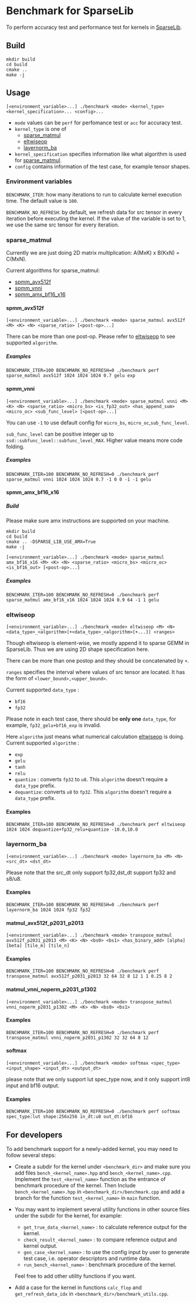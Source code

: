 # Benchmark for SparseLib
To perform accuracy test and performance test for kernels in [SparseLib](https://github.com/intel-innersource/frameworks.ai.nlp-toolkit.intel-nlp-toolkit/tree/develop/nlp_toolkit/backends/neural_engine/SparseLib).

## Build
```shell
mkdir build
cd build
cmake ..
make -j
```

## Usage
```shell
[<environment_variable>...] ./benchmark <mode> <kernel_type> <kernel_specification>... <config>... 
```
+ `mode` values can be `perf` for perfomance test or `acc` for accuracy test.
+ `kernel_type` is one of
    + [sparse_matmul](#sparse_matmul)
    + [eltwiseop](#eltwiseop)
    + [layernorm_ba](#layernorm_ba)
+ `kernel_specification` specifies information like what algorithm is used for [sparse_matmul](#sparse_matmul).
+ `config` contains information of the test case, for example tensor shapes.

### Environment variables
`BENCHMARK_ITER`: how many iterations to run to calculate kernel execution time. The default value is `100`.

`BENCHMARK_NO_REFRESH`: by default, we refresh data for src tensor in every iteration before executing the kernel. If the value of the variable is set to 1, we use the same src tensor for every iteration.


### sparse_matmul
Currently we are just doing 2D matrix multiplication: A(MxK) x B(KxN) = C(MxN).

Current algorithms for sparse_matmul:

+ [spmm_avx512f](#spmmavx512f)
+ [spmm_vnni](#spmmvnni)
+ [spmm_amx_bf16_x16](#spmmamxbf16x16)

#### spmm_avx512f
```shell
[<environment_variable>...] ./benchmark <mode> sparse_matmul avx512f <M> <K> <N> <sparse_ratio> [<post-op>...]
```
There can be more than one post-op. Please refer to [eltwiseop](#eltwiseop) to see supported `algorithm`.
##### Examples
```shell
BENCHMARK_ITER=100 BENCHMARK_NO_REFRESH=0 ./benchmark perf sparse_matmul avx512f 1024 1024 1024 0.7 gelu exp
```

#### spmm_vnni
```shell
[<environment_variable>...] ./benchmark <mode> sparse_matmul vnni <M> <K> <N> <sparse_ratio> <micro_bs> <is_fp32_out> <has_append_sum> <micro_oc> <sub_func_level> [<post-op>...]
```

You can use `-1` to use default config for `micro_bs`, `micro_oc`,`sub_func_level`.

`sub_func_level` can be positive integer up to `ssd::subfunc_level::subfunc_level_MAX`. Higher value means more code folding.

##### Examples
```shell
BENCHMARK_ITER=100 BENCHMARK_NO_REFRESH=0 ./benchmark perf sparse_matmul vnni 1024 1024 1024 0.7 -1 0 0 -1 -1 gelu
```

#### spmm_amx_bf16_x16
##### Build
Please make sure amx instructions are supported on your machine.
```shell
mkdir build
cd build
cmake .. -DSPARSE_LIB_USE_AMX=True
make -j
```

```shell
[<environment_variable>...] ./benchmark <mode> sparse_matmul amx_bf16_x16 <M> <K> <N> <sparse_ratio> <micro_bs> <micro_oc> <is_bf16_out> [<post-op>...]
```

##### Examples
```shell
BENCHMARK_ITER=100 BENCHMARK_NO_REFRESH=0 ./benchmark perf sparse_matmul amx_bf16_x16 1024 1024 1024 0.9 64 -1 1 gelu
```


### eltwiseop
```shell
[<environment_variable>...] ./benchmark <mode> eltwiseop <M> <N> <data_type>_<algorithm>[+<data_type>_<algorithm>[+...]] <ranges>
```
Though eltwiseop is element-wise, we mostly append it to sparse GEMM in SparseLib. Thus we are using 2D shape specification here.

There can be more than one postop and they should be concatenated by `+`.

`ranges` specifies the interval where values of src tensor are located. It has the form of `<lower_bound>,<upper_bound>`.

Current supported `data_type` :
+ `bf16`
+ `fp32`

Please note in each test case, there should be **only one** `data_type`, for example, `fp32_gelu+bf16_exp` is invalid.

Here `algorithm` just means what numerical calculation [eltwiseop](#eltwiseop) is doing. Current supported `algorithm` :
+ `exp`
+ `gelu`
+ `tanh`
+ `relu`
+ `quantize` : converts `fp32` to `u8`. This `algorithm` doesn't require a `data_type` prefix.
+ `dequantize`: converts `u8` to `fp32`. This `algorithm` doesn't require a `data_type` prefix.

#### Examples
```shell
BENCHMARK_ITER=100 BENCHMARK_NO_REFRESH=0 ./benchmark perf eltwiseop 1024 1024 dequantize+fp32_relu+quantize -10.0,10.0
```

### layernorm_ba
```shell
[<environment_variable>...] ./benchmark <mode> layernorm_ba <M> <N> <src_dt> <dst_dt>
```
Please note that the src_dt only support fp32,dst_dt support fp32 and s8/u8.
#### Examples
```shell
BENCHMARK_ITER=100 BENCHMARK_NO_REFRESH=0 ./benchmark perf layernorm_ba 1024 1024 fp32 fp32
```

#### matmul_avx512f_p2031_p2013
```shell
[<environment_variable>...] ./benchmark <mode> transpose_matmul avx512f_p2031_p2013 <M> <K> <N> <bs0> <bs1> <has_binary_add> [alpha] [beta] [tile_m] [tile_n]
```
#### Examples
```shell
BENCHMARK_ITER=100 BENCHMARK_NO_REFRESH=0 ./benchmark perf transpose_matmul avx512f_p2031_p2013 32 64 32 8 12 1 1 0.25 8 2
```

#### matmul_vnni_noperm_p2031_p1302
```shell
[<environment_variable>...] ./benchmark <mode> transpose_matmul vnni_noperm_p2031_p1302 <M> <K> <N> <bs0> <bs1>
```
#### Examples
```shell
BENCHMARK_ITER=100 BENCHMARK_NO_REFRESH=0 ./benchmark perf transpose_matmul vnni_noperm_p2031_p1302 32 32 64 8 12
```

#### softmax
```shell
[<environment_variable>...] ./benchmark <mode> softmax <spec_type> <input_shape> <input_dt> <output_dt>
```
please note that we only support lut spec_type now, and it only support int8 input and bf16 output.
#### Examples
```shell
BENCHMARK_ITER=100 BENCHMARK_NO_REFRESH=0 ./benchmark perf softmax spec_type:lut shape:256x256 in_dt:u8 out_dt:bf16
```

## For developers
To add benchmark support for a newly-added kernel, you may need to follow several steps:

+ Create a subdir for the kernel under `<benchmark_dir>` and make sure you add files `bench_<kernel_name>.hpp` and `bench_<kernel_name>.cpp`. Implement the `test_<kernel_name>` function as the entrance of benchmark procedure of the kernel. Then Include `bench_<kernel_name>.hpp` in `<benchmark_dir>/benchmark.cpp` and add a branch for the function `test_<kernel_name>` in `main` function.
+ You may want to implement several utility functions in other source files under the subdir for the kernel, for example:
    + `get_true_data_<kernel_name>` : to calculate reference output for the kernel.
    + `check_result_<kernel_name>` : to compare reference output and kernel output.
    + `gen_case_<kernel_name>` : to use the config input by user to generate test case, i.e. operator descriptors and runtime data.
    + `run_bench_<kernel_name>` : benchmark procedure of the kernel.
    
    Feel free to add other utility functions if you want.
+ Add a case for the kernel in functions `calc_flop` and `get_refresh_data_idx` in `<benchmark_dir>/benchmark_utils.cpp`.

